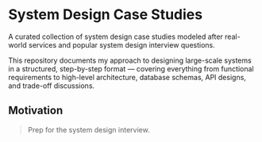 # System Design Case Studies

A curated collection of system design case studies modeled after real-world services and popular system design interview questions.

This repository documents my approach to designing large-scale systems in a structured, step-by-step format — covering everything from functional requirements to high-level architecture, database schemas, API designs, and trade-off discussions.

## Motivation

> Prep for the system design interview.
